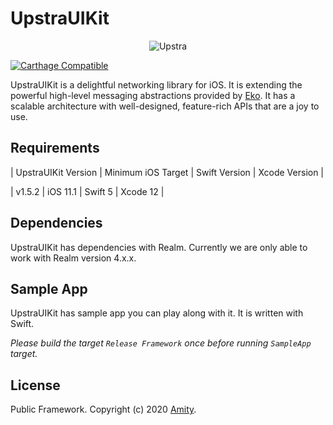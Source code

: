 
# UpstraUIKit

<p align="center" >
  <img src="https://uploads-ssl.webflow.com/5ee51b71187c830280662208/5eec9a674479b0e4de630ac2_upstra-logo.svg" alt="Upstra" title="UpstraSDK">
</p>

[![Carthage Compatible](https://img.shields.io/badge/Carthage-compatible-4BC51D.svg?style=flat)](https://github.com/Carthage/Carthage)

UpstraUIKit is a delightful networking library for iOS. It is extending the powerful high-level messaging abstractions provided by [Eko](https://www.ekoapp.com/). It has a scalable architecture with well-designed, feature-rich APIs that are a joy to use.

## Requirements

| UpstraUIKit Version | Minimum iOS Target  | Swift Version | Xcode Version |

| v1.5.2 | iOS 11.1 | Swift 5 | Xcode 12 |

## Dependencies

UpstraUIKit has dependencies with Realm. Currently we are only able to work with Realm version 4.x.x.

## Sample App

UpstraUIKit has sample app you can play along with it. It is written with Swift.

_Please build the target `Release Framework` once before running `SampleApp` target._

## License

Public Framework. Copyright (c) 2020 [Amity](https://ekoapp.com).
